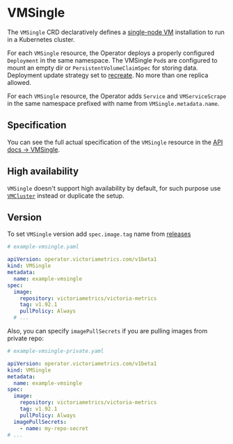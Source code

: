 # VMSingle

The `VMSingle` CRD declaratively defines a [single-node VM](https://docs.victoriametrics.com/Single-server-VictoriaMetrics.html)
installation to run in a Kubernetes cluster.

For each `VMSingle` resource, the Operator deploys a properly configured `Deployment` in the same namespace.
The VMSingle `Pod`s are configured to mount an empty dir or `PersistentVolumeClaimSpec` for storing data.
Deployment update strategy set to [recreate](https://kubernetes.io/docs/concepts/workloads/controllers/deployment/#recreate-deployment).
No more than one replica allowed.

For each `VMSingle` resource, the Operator adds `Service` and `VMServiceScrape` in the same namespace prefixed with name from `VMSingle.metadata.name`.

## Specification

You can see the full actual specification of the `VMSingle` resource in the [API docs -> VMSingle](https://docs.victoriametrics.com/vmoperator/api.html#vmsingle).

## High availability

`VMSingle` doesn't support high availability by default, for such purpose
use [`VMCluster`](https://docs.victoriametrics.com/vmoperator/resources/vmcluster.html) instead or duplicate the setup.

## Version

To set `VMSingle` version add `spec.image.tag` name from [releases](https://github.com/VictoriaMetrics/VictoriaMetrics/releases)

```yaml
# example-vmsingle.yaml

apiVersion: operator.victoriametrics.com/v1beta1
kind: VMSingle
metadata:
  name: example-vmsingle
spec:
  image:
    repository: victoriametrics/victoria-metrics
    tag: v1.92.1
    pullPolicy: Always
  # ...
```

Also, you can specify `imagePullSecrets` if you are pulling images from private repo:

```yaml
# example-vmsingle-private.yaml

apiVersion: operator.victoriametrics.com/v1beta1
kind: VMSingle
metadata:
  name: example-vmsingle
spec:
  image:
    repository: victoriametrics/victoria-metrics
    tag: v1.92.1
    pullPolicy: Always
  imagePullSecrets:
    - name: my-repo-secret
# ...
```
